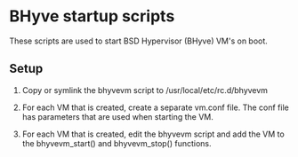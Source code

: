# BHyve startup scripts

These scripts are used to start BSD Hypervisor (BHyve) VM's on boot.

## Setup

1. Copy or symlink the bhyvevm script to /usr/local/etc/rc.d/bhyvevm

2. For each VM that is created, create a separate vm.conf file.
   The conf file has parameters that are used when starting the VM.

3. For each VM that is created, edit the bhyvevm script and add the VM to the bhyvevm_start()
   and bhyvevm_stop() functions.

